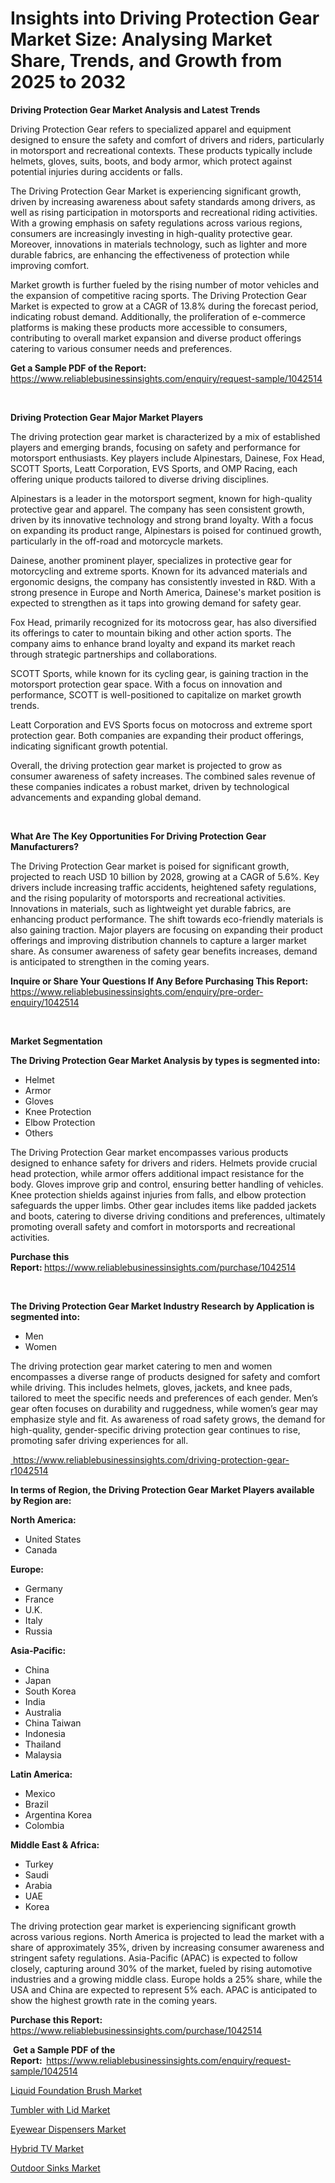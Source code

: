<p><h1>Insights into Driving Protection Gear Market Size: Analysing Market Share, Trends, and Growth from 2025 to 2032</h1></p><p><strong>Driving Protection Gear Market Analysis and Latest Trends</strong></p>
<p><p>Driving Protection Gear refers to specialized apparel and equipment designed to ensure the safety and comfort of drivers and riders, particularly in motorsport and recreational contexts. These products typically include helmets, gloves, suits, boots, and body armor, which protect against potential injuries during accidents or falls. </p><p>The Driving Protection Gear Market is experiencing significant growth, driven by increasing awareness about safety standards among drivers, as well as rising participation in motorsports and recreational riding activities. With a growing emphasis on safety regulations across various regions, consumers are increasingly investing in high-quality protective gear. Moreover, innovations in materials technology, such as lighter and more durable fabrics, are enhancing the effectiveness of protection while improving comfort.</p><p>Market growth is further fueled by the rising number of motor vehicles and the expansion of competitive racing sports. The Driving Protection Gear Market is expected to grow at a CAGR of 13.8% during the forecast period, indicating robust demand. Additionally, the proliferation of e-commerce platforms is making these products more accessible to consumers, contributing to overall market expansion and diverse product offerings catering to various consumer needs and preferences.</p></p>
<p><strong>Get a Sample PDF of the Report:&nbsp;</strong> <a href="https://www.reliablebusinessinsights.com/enquiry/request-sample/1042514?utm_campaign=57&utm_medium=2&utm_source=Github&utm_content=ia&utm_term=04042025&utm_id=driving-protection-gear">https://www.reliablebusinessinsights.com/enquiry/request-sample/1042514</a></p>
<p>&nbsp;</p>
<p><strong>Driving Protection Gear Major Market Players</strong></p>
<p><p>The driving protection gear market is characterized by a mix of established players and emerging brands, focusing on safety and performance for motorsport enthusiasts. Key players include Alpinestars, Dainese, Fox Head, SCOTT Sports, Leatt Corporation, EVS Sports, and OMP Racing, each offering unique products tailored to diverse driving disciplines.</p><p>Alpinestars is a leader in the motorsport segment, known for high-quality protective gear and apparel. The company has seen consistent growth, driven by its innovative technology and strong brand loyalty. With a focus on expanding its product range, Alpinestars is poised for continued growth, particularly in the off-road and motorcycle markets.</p><p>Dainese, another prominent player, specializes in protective gear for motorcycling and extreme sports. Known for its advanced materials and ergonomic designs, the company has consistently invested in R&D. With a strong presence in Europe and North America, Dainese's market position is expected to strengthen as it taps into growing demand for safety gear.</p><p>Fox Head, primarily recognized for its motocross gear, has also diversified its offerings to cater to mountain biking and other action sports. The company aims to enhance brand loyalty and expand its market reach through strategic partnerships and collaborations.</p><p>SCOTT Sports, while known for its cycling gear, is gaining traction in the motorsport protection gear space. With a focus on innovation and performance, SCOTT is well-positioned to capitalize on market growth trends.</p><p>Leatt Corporation and EVS Sports focus on motocross and extreme sport protection gear. Both companies are expanding their product offerings, indicating significant growth potential.</p><p>Overall, the driving protection gear market is projected to grow as consumer awareness of safety increases. The combined sales revenue of these companies indicates a robust market, driven by technological advancements and expanding global demand.</p></p>
<p>&nbsp;</p>
<p><strong>What Are The Key Opportunities For Driving Protection Gear Manufacturers?</strong></p>
<p><p>The Driving Protection Gear market is poised for significant growth, projected to reach USD 10 billion by 2028, growing at a CAGR of 5.6%. Key drivers include increasing traffic accidents, heightened safety regulations, and the rising popularity of motorsports and recreational activities. Innovations in materials, such as lightweight yet durable fabrics, are enhancing product performance. The shift towards eco-friendly materials is also gaining traction. Major players are focusing on expanding their product offerings and improving distribution channels to capture a larger market share. As consumer awareness of safety gear benefits increases, demand is anticipated to strengthen in the coming years.</p></p>
<p><strong>Inquire or Share Your Questions If Any Before Purchasing This Report:</strong> <a href="https://www.reliablebusinessinsights.com/enquiry/pre-order-enquiry/1042514?utm_campaign=57&utm_medium=2&utm_source=Github&utm_content=ia&utm_term=04042025&utm_id=driving-protection-gear">https://www.reliablebusinessinsights.com/enquiry/pre-order-enquiry/1042514</a></p>
<p>&nbsp;</p>
<p><strong>Market Segmentation</strong></p>
<p><strong>The Driving Protection Gear Market Analysis by types is segmented into:</strong></p>
<p><ul><li>Helmet</li><li>Armor</li><li>Gloves</li><li>Knee Protection</li><li>Elbow Protection</li><li>Others</li></ul></p>
<p><p>The Driving Protection Gear market encompasses various products designed to enhance safety for drivers and riders. Helmets provide crucial head protection, while armor offers additional impact resistance for the body. Gloves improve grip and control, ensuring better handling of vehicles. Knee protection shields against injuries from falls, and elbow protection safeguards the upper limbs. Other gear includes items like padded jackets and boots, catering to diverse driving conditions and preferences, ultimately promoting overall safety and comfort in motorsports and recreational activities.</p></p>
<p><strong>Purchase this Report:&nbsp;</strong><a href="https://www.reliablebusinessinsights.com/purchase/1042514?utm_campaign=57&utm_medium=2&utm_source=Github&utm_content=ia&utm_term=04042025&utm_id=driving-protection-gear">https://www.reliablebusinessinsights.com/purchase/1042514</a></p>
<p>&nbsp;</p>
<p><strong>The Driving Protection Gear Market Industry Research by Application is segmented into:</strong></p>
<p><ul><li>Men</li><li>Women</li></ul></p>
<p><p>The driving protection gear market catering to men and women encompasses a diverse range of products designed for safety and comfort while driving. This includes helmets, gloves, jackets, and knee pads, tailored to meet the specific needs and preferences of each gender. Men’s gear often focuses on durability and ruggedness, while women’s gear may emphasize style and fit. As awareness of road safety grows, the demand for high-quality, gender-specific driving protection gear continues to rise, promoting safer driving experiences for all.</p></p>
<p><a href="https://www.reliablebusinessinsights.com/driving-protection-gear-r1042514?utm_campaign=57&utm_medium=2&utm_source=Github&utm_content=ia&utm_term=04042025&utm_id=driving-protection-gear">&nbsp;https://www.reliablebusinessinsights.com/driving-protection-gear-r1042514</a></p>
<p><strong>In terms of Region, the Driving Protection Gear Market Players available by Region are:</strong></p>
<p>
    <p> <strong> North America: </strong>
        <ul>
            <li>United States</li>
            <li>Canada</li>
        </ul>
        </p> 
    <p> <strong> Europe: </strong>
        <ul>
            <li>Germany</li>
            <li>France</li>
            <li>U.K.</li>
            <li>Italy</li>
            <li>Russia</li>
        </ul>
        </p> 
    <p> <strong> Asia-Pacific: </strong>
        <ul>
            <li>China</li>
            <li>Japan</li>
            <li>South Korea</li>
            <li>India</li>
            <li>Australia</li>
            <li>China Taiwan</li>
            <li>Indonesia</li>
            <li>Thailand</li>
            <li>Malaysia</li>
        </ul>
        </p> 
    <p> <strong> Latin America: </strong>
        <ul>
            <li>Mexico</li>
            <li>Brazil</li>
            <li>Argentina Korea</li>
            <li>Colombia</li>
        </ul>
        </p> 
    <p> <strong> Middle East & Africa: </strong>
        <ul>
            <li>Turkey</li>
            <li>Saudi</li>
            <li>Arabia</li>
            <li>UAE</li>
            <li>Korea</li>
        </ul>
    </p>
    </p>
<p><p>The driving protection gear market is experiencing significant growth across various regions. North America is projected to lead the market with a share of approximately 35%, driven by increasing consumer awareness and stringent safety regulations. Asia-Pacific (APAC) is expected to follow closely, capturing around 30% of the market, fueled by rising automotive industries and a growing middle class. Europe holds a 25% share, while the USA and China are expected to represent 5% each. APAC is anticipated to show the highest growth rate in the coming years.</p></p>
<p><strong>Purchase this Report: </strong><a href="https://www.reliablebusinessinsights.com/purchase/1042514?utm_campaign=57&utm_medium=2&utm_source=Github&utm_content=ia&utm_term=04042025&utm_id=driving-protection-gear">https://www.reliablebusinessinsights.com/purchase/1042514</a></p>
<p>&nbsp;<strong>Get a Sample PDF of the Report:&nbsp;&nbsp;</strong><a href="https://www.reliablebusinessinsights.com/enquiry/request-sample/1042514?utm_campaign=57&utm_medium=2&utm_source=Github&utm_content=ia&utm_term=04042025&utm_id=driving-protection-gear">https://www.reliablebusinessinsights.com/enquiry/request-sample/1042514</a></p>
<p><strong></strong></p>
<p><p><a href="https://github.com/snakewaduddx/Market-Research-Report-List-1/blob/main/liquid-foundation-brush-market.md?utm_campaign=57&utm_medium=2&utm_source=Github&utm_content=ia&utm_term=04042025&utm_id=driving-protection-gear">Liquid Foundation Brush Market</a></p><p><a href="https://github.com/siriocooch4a/Market-Research-Report-List-1/blob/main/tumbler-with-lid-market.md?utm_campaign=57&utm_medium=2&utm_source=Github&utm_content=ia&utm_term=04042025&utm_id=driving-protection-gear">Tumbler with Lid Market</a></p><p><a href="https://github.com/pllahoithana9/Market-Research-Report-List-1/blob/main/eyewear-dispensers-market.md?utm_campaign=57&utm_medium=2&utm_source=Github&utm_content=ia&utm_term=04042025&utm_id=driving-protection-gear">Eyewear Dispensers Market</a></p><p><a href="https://github.com/sakuniniray98/Market-Research-Report-List-1/blob/main/hybrid-tv-market.md?utm_campaign=57&utm_medium=2&utm_source=Github&utm_content=ia&utm_term=04042025&utm_id=driving-protection-gear">Hybrid TV Market</a></p><p><a href="https://github.com/zeyddaddo4/Market-Research-Report-List-1/blob/main/outdoor-sinks-market.md?utm_campaign=57&utm_medium=2&utm_source=Github&utm_content=ia&utm_term=04042025&utm_id=driving-protection-gear">Outdoor Sinks Market</a></p></p>